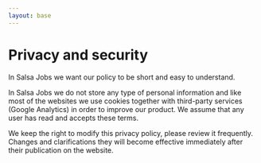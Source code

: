 ```yaml
---
layout: base
---
```


# Privacy and security

In Salsa Jobs we want our policy to be short and easy to understand.

In Salsa Jobs we do not store any type of personal information and like most of the websites we use cookies together with
third-party services (Google Analytics) in order to improve our product. We assume that any user has read
and accepts these terms.

We keep the right to modify this privacy policy, please review it frequently. Changes and clarifications they will become
effective immediately after their publication on the website.